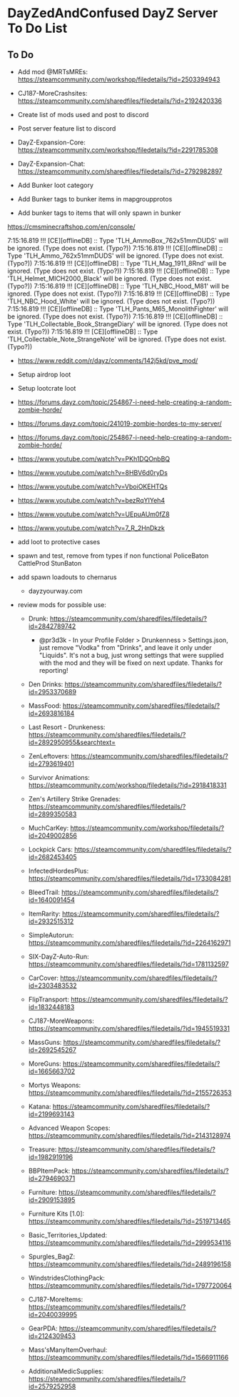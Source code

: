 <!-- ======================================== TODO.md Start ======================================== -->


<!-- ------------------------------ Intro Start ------------------------------ -->

# DayZedAndConfused DayZ Server To Do List

<!-- ------------------------------ Intro End ------------------------------ -->


<!-- ------------------------------ Overview Start ------------------------------ -->


<!-- ------------------------------ Overview End ------------------------------ -->


<!-- ------------------------------ TODO Start ------------------------------ -->

## To Do  

- Add mod @MRTsMREs: https://steamcommunity.com/workshop/filedetails/?id=2503394943
- CJ187-MoreCrashsites: https://steamcommunity.com/sharedfiles/filedetails/?id=2192420336
- Create list of mods used and post to discord
- Post server feature list to discord

- DayZ-Expansion-Core: https://steamcommunity.com/workshop/filedetails/?id=2291785308
- DayZ-Expansion-Chat: https://steamcommunity.com/sharedfiles/filedetails/?id=2792982897

- Add Bunker loot category
- Add Bunker tags to bunker items in mapgroupprotos
- Add bunker tags to items that will only spawn in bunker

https://cmsminecraftshop.com/en/console/

 7:15:16.819 !!! [CE][offlineDB] :: Type 'TLH_AmmoBox_762x51mmDUDS' will be ignored. (Type does not exist. (Typo?))
 7:15:16.819 !!! [CE][offlineDB] :: Type 'TLH_Ammo_762x51mmDUDS' will be ignored. (Type does not exist. (Typo?))
 7:15:16.819 !!! [CE][offlineDB] :: Type 'TLH_Mag_1911_8Rnd' will be ignored. (Type does not exist. (Typo?))
 7:15:16.819 !!! [CE][offlineDB] :: Type 'TLH_Helmet_MICH2000_Black' will be ignored. (Type does not exist. (Typo?))
 7:15:16.819 !!! [CE][offlineDB] :: Type 'TLH_NBC_Hood_M81' will be ignored. (Type does not exist. (Typo?))
 7:15:16.819 !!! [CE][offlineDB] :: Type 'TLH_NBC_Hood_White' will be ignored. (Type does not exist. (Typo?))
 7:15:16.819 !!! [CE][offlineDB] :: Type 'TLH_Pants_M65_MonolithFighter' will be ignored. (Type does not exist. (Typo?))
 7:15:16.819 !!! [CE][offlineDB] :: Type 'TLH_Collectable_Book_StrangeDiary' will be ignored. (Type does not exist. (Typo?))
 7:15:16.819 !!! [CE][offlineDB] :: Type 'TLH_Collectable_Note_StrangeNote' will be ignored. (Type does not exist. (Typo?))

- https://www.reddit.com/r/dayz/comments/142j5kd/pve_mod/
- Setup airdrop loot
- Setup lootcrate loot
- https://forums.dayz.com/topic/254867-i-need-help-creating-a-random-zombie-horde/
- https://forums.dayz.com/topic/241019-zombie-hordes-to-my-server/
- https://forums.dayz.com/topic/254867-i-need-help-creating-a-random-zombie-horde/
- https://www.youtube.com/watch?v=PKh1DQOnbBQ
- https://www.youtube.com/watch?v=8HBV6d0ryDs
- https://www.youtube.com/watch?v=VboiOKEHTQs
- https://www.youtube.com/watch?v=bezRqYIYeh4
- https://www.youtube.com/watch?v=UEpuAUm0fZ8
- https://www.youtube.com/watch?v=7_R_2HnDkzk
- add loot to protective cases
- spawn and test, remove from types if non functional PoliceBaton CattleProd StunBaton
- add spawn loadouts to chernarus
  - dayzyourway.com
- review mods for possible use:



  - Drunk: https://steamcommunity.com/sharedfiles/filedetails/?id=2842789742
    - @pr3d3k - In your Profile Folder > Drunkenness > Settings.json, just remove "Vodka" from "Drinks", and leave it only under "Liquids".  It's not a bug, just wrong settings that were supplied with the mod and they will be fixed on next update. Thanks for reporting!
  - Den Drinks: https://steamcommunity.com/sharedfiles/filedetails/?id=2953370689
  - MassFood: https://steamcommunity.com/sharedfiles/filedetails/?id=2693816184
  - Last Resort - Drunkeness: https://steamcommunity.com/sharedfiles/filedetails/?id=2892950955&searchtext=
  - ZenLeftovers: https://steamcommunity.com/sharedfiles/filedetails/?id=2793619401

  - Survivor Animations: https://steamcommunity.com/workshop/filedetails/?id=2918418331

  - Zen's Artillery Strike Grenades: https://steamcommunity.com/sharedfiles/filedetails/?id=2899350583

  - MuchCarKey: https://steamcommunity.com/workshop/filedetails/?id=2049002856
  - Lockpick Cars: https://steamcommunity.com/sharedfiles/filedetails/?id=2682453405

  - InfectedHordesPlus: https://steamcommunity.com/sharedfiles/filedetails/?id=1733084281

  - BleedTrail: https://steamcommunity.com/sharedfiles/filedetails/?id=1640091454

  - ItemRarity: https://steamcommunity.com/sharedfiles/filedetails/?id=2932515312

  - SimpleAutorun: https://steamcommunity.com/sharedfiles/filedetails/?id=2264162971
  - SIX-DayZ-Auto-Run: https://steamcommunity.com/sharedfiles/filedetails/?id=1781132597

  - CarCover: https://steamcommunity.com/sharedfiles/filedetails/?id=2303483532
  - FlipTransport: https://steamcommunity.com/sharedfiles/filedetails/?id=1832448183

  - CJ187-MoreWeapons: https://steamcommunity.com/sharedfiles/filedetails/?id=1945519331
  - MassGuns: https://steamcommunity.com/sharedfiles/filedetails/?id=2692545267
  - MoreGuns: https://steamcommunity.com/sharedfiles/filedetails/?id=1665663702
  - Mortys Weapons: https://steamcommunity.com/sharedfiles/filedetails/?id=2155726353
  - Katana: https://steamcommunity.com/sharedfiles/filedetails/?id=2199693143
  - Advanced Weapon Scopes: https://steamcommunity.com/sharedfiles/filedetails/?id=2143128974

  - Treasure: https://steamcommunity.com/sharedfiles/filedetails/?id=1982919196

  - BBPItemPack: https://steamcommunity.com/sharedfiles/filedetails/?id=2794690371
  - Furniture: https://steamcommunity.com/sharedfiles/filedetails/?id=2909153895
  - Furniture Kits [1.0]: https://steamcommunity.com/sharedfiles/filedetails/?id=2519713465
  - Basic_Territories_Updated: https://steamcommunity.com/sharedfiles/filedetails/?id=2999534116

  - Spurgles_BagZ: https://steamcommunity.com/sharedfiles/filedetails/?id=2489196158
  - WindstridesClothingPack: https://steamcommunity.com/sharedfiles/filedetails/?id=1797720064
  - CJ187-MoreItems: https://steamcommunity.com/sharedfiles/filedetails/?id=2040039995
  - GearPDA: https://steamcommunity.com/sharedfiles/filedetails/?id=2124309453
  - Mass'sManyItemOverhaul: https://steamcommunity.com/sharedfiles/filedetails/?id=1566911166
  - AdditionalMedicSupplies: https://steamcommunity.com/sharedfiles/filedetails/?id=2579252958

<!-- ------------------------------ToDo End ------------------------------ -->


<!-- ------------------------------ Outro Start ------------------------------ -->


<!-- ------------------------------ Outro End ------------------------------ -->


<!-- ======================================== TODO.md End ======================================== -->
